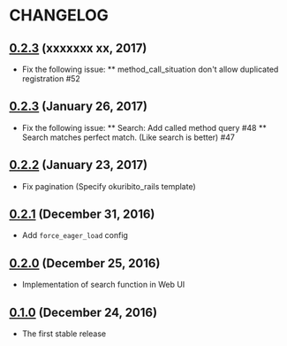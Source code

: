 # CHANGELOG
## [0.2.3](https://github.com/muramurasan/okuribito_rails/releases/tag/v0.2.3) (xxxxxxx xx, 2017)
* Fix the following issue:
** method_call_situation don't allow duplicated registration #52

## [0.2.3](https://github.com/muramurasan/okuribito_rails/releases/tag/v0.2.3) (January 26, 2017)
* Fix the following issue:
** Search: Add called method query #48
** Search matches perfect match. (Like search is better) #47

## [0.2.2](https://github.com/muramurasan/okuribito_rails/releases/tag/v0.2.2) (January 23, 2017)
* Fix pagination (Specify okuribito_rails template)

## [0.2.1](https://github.com/muramurasan/okuribito_rails/releases/tag/v0.2.1) (December 31, 2016)
* Add `force_eager_load` config

## [0.2.0](https://github.com/muramurasan/okuribito_rails/releases/tag/v0.2.0) (December 25, 2016)
* Implementation of search function in Web UI

## [0.1.0](https://github.com/muramurasan/okuribito_rails/releases/tag/v0.1.0) (December 24, 2016)
* The first stable release
